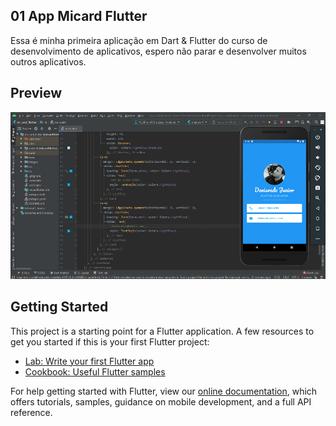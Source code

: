## 01 App Micard Flutter

Essa é minha primeira aplicação em Dart & Flutter do curso de desenvolvimento de aplicativos,
espero não parar e desenvolver muitos outros aplicativos.

## Preview
<img src="https://raw.githubusercontent.com/Denisvaldo1989/MiCard_Flutter/master/images/codeExample.png">


## Getting Started

This project is a starting point for a Flutter application.
A few resources to get you started if this is your first Flutter project:

- [Lab: Write your first Flutter app](https://flutter.dev/docs/get-started/codelab)
- [Cookbook: Useful Flutter samples](https://flutter.dev/docs/cookbook)

For help getting started with Flutter, view our
[online documentation](https://flutter.dev/docs), which offers tutorials,
samples, guidance on mobile development, and a full API reference.
